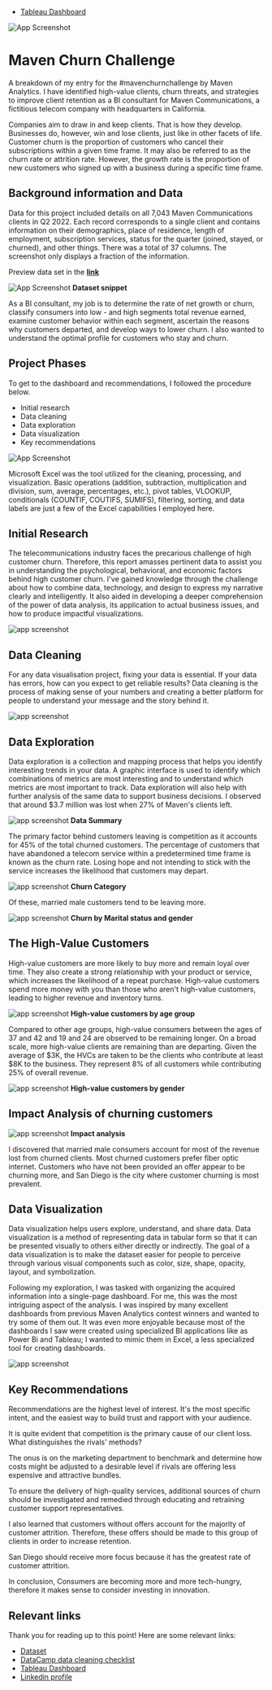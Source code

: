 * [Tableau Dashboard](https://public.tableau.com/app/profile/oluwadunsin.agbolabori/viz/MavenChurnchallenge_16575706084600/TelecomChurnAnalysis#1)

![App Screenshot](https://user-images.githubusercontent.com/99708829/179544769-a57b7770-b58f-4fc4-9e9e-682c51856464.png)

# Maven Churn Challenge

 A breakdown of my entry for the #mavenchurnchallenge by Maven Analytics. I have identified high-value clients, churn threats, and strategies to improve client retention as a BI consultant for Maven Communications, a fictitious telecom company with headquarters in California.




Companies aim to draw in and keep clients. That is how they develop. Businesses do, however, win and lose clients, just like in other facets of life. Customer churn is the proportion of customers who cancel their subscriptions within a given time frame. It may also be referred to as the churn rate or attrition rate. However, the growth rate is the proportion of new customers who signed up with a business during a specific time frame.

## Background information and Data

Data for this project included details on all 7,043 Maven Communications clients in Q2 2022. Each record corresponds to a single client and contains information on their demographics, place of residence, length of employment, subscription services, status for the quarter (joined, stayed, or churned), and other things. There was a total of 37 columns. The screenshot only displays a fraction of the information.

Preview data set in the **[link](https://www.mavenanalytics.io/blog/maven-churn-challenge?utm_source=linkedin&utm_campaign=churnchallengelaunch_jp20220623)**

![App Screenshot](https://user-images.githubusercontent.com/99708829/179550264-2ccc334d-a87c-47c0-916b-fa6b657afb7c.png)
**Dataset snippet**

As a BI consultant, my job is to determine the rate of net growth or churn, classify consumers into low - and high segments total revenue earned, examine customer behavior within each segment, ascertain the reasons why customers departed, and develop ways to lower churn. I also wanted to understand the optimal profile for customers who stay and churn.
## Project Phases

To get to the dashboard and recommendations, I followed the procedure below.

- Initial research
- Data cleaning
- Data exploration
- Data visualization
- Key recommendations

![App Screenshot](https://dpbnri2zg3lc2.cloudfront.net/en/wp-content/uploads/old-blog-uploads/the-data-analysis-process-2.jpg)

Microsoft Excel was the tool utilized for the cleaning, processing, and visualization. Basic operations (addition, subtraction, multiplication and division, sum, average, percentages, etc.), pivot tables, VLOOKUP, conditionals (COUNTIF, COUTIFS, SUMIFS), filtering, sorting, and data labels are just a few of the Excel capabilities I employed here. 
## Initial Research

The telecommunications industry faces the precarious challenge of high customer churn. Therefore, this report amasses pertinent data to assist you in understanding the psychological, behavioral, and economic factors behind high customer churn. I've gained knowledge through the challenge about how to combine data, technology, and design to express my narrative clearly and intelligently. It also aided in developing a deeper comprehension of the power of data analysis, its application to actual business issues, and how to produce impactful visualizations.

![app screenshot](https://www.voxco.com/wp-content/uploads/2021/10/GENERATIVE-RESEARCH-scaled.jpg)
## Data Cleaning

For any data visualisation project, fixing your data is essential. If your data has errors, how can you expect to get reliable results? Data cleaning is the process of making sense of your numbers and creating a better platform for people to understand your message and the story behind it.

![app screenshot](https://xaltius.tech/wp-content/uploads/2018/11/8f1a7eb4fbba8d600d3c819b96ffd8c0.png)

## Data Exploration

 Data exploration is a collection and mapping process that helps you identify interesting trends in your data. A graphic interface is used to identify which combinations of metrics are most interesting and to understand which metrics are most important to track. Data exploration will also help with further analysis of the same data to support business decisions.
 I observed that around $3.7 million was lost when 27% of Maven's clients left.
 
 ![app screenshot](https://user-images.githubusercontent.com/99708829/179556935-791d2f94-304d-4175-9151-ee7cc890bb67.png)
**Data Summary**

The primary factor behind customers leaving is competition as it accounts for 45% of the total churned customers. The percentage of customers that have abandoned a telecom service within a predetermined time frame is known as the churn rate. Losing hope and not intending to stick with the service increases the likelihood that customers may depart.

![app screenshot](https://user-images.githubusercontent.com/99708829/179558231-d25a3bc7-fbdc-43fc-89e9-1c1c37b9603e.png)
**Churn Category**

Of these, married male customers tend to be leaving more.

![app screenshot](https://user-images.githubusercontent.com/99708829/179559151-01ed430f-d55f-4a32-b886-9e8771c85a54.png)
**Churn by Marital status and gender**




## The High-Value Customers

 High-value customers are more likely to buy more and remain loyal over time. They also create a strong relationship with your product or service, which increases the likelihood of a repeat purchase. High-value customers spend more money with you than those who aren't high-value customers, leading to higher revenue and inventory turns.

 ![app screenshot](https://user-images.githubusercontent.com/99708829/179566166-99bc910e-4aea-4ccc-bcea-cee6198184b1.png)
 **High-value customers by age group**

 Compared to other age groups, high-value consumers between the ages of 37 and 42 and 19 and 24 are observed to be remaining longer. On a broad scale, more high-value clients are remaining than are departing.
 Given the average of $3K, the HVCs are taken to be the clients who contribute at least $8K to the business. They represent 8% of all customers while contributing 25% of overall revenue.

 ![app screenshot](https://user-images.githubusercontent.com/99708829/179567504-f46de5d8-2b99-4e44-b02a-2eef46dd96ac.png)
 **High-value customers by gender**

 ## Impact Analysis of churning customers

 ![app screenshot](https://user-images.githubusercontent.com/99708829/179568391-9c0dcefe-8f33-4f3d-9141-800403119a8b.png)
**Impact analysis**

 I discovered that married male consumers account for most of the revenue lost from churned clients. Most churned customers prefer fiber optic internet. Customers who have not been provided an offer appear to be churning more, and San Diego is the city where customer churning is most prevalent.


## Data Visualization

 Data visualization helps users explore, understand, and share data. Data visualization is a method of representing data in tabular form so that it can be presented visually to others either directly or indirectly. The goal of a data visualization is to make the dataset easier for people to perceive through various visual components such as color, size, shape, opacity, layout, and symbolization.
 
 Following my exploration, I was tasked with organizing the acquired information into a single-page dashboard. For me, this was the most intriguing aspect of the analysis. I was inspired by many excellent dashboards from previous Maven Analytics contest winners and wanted to try some of them out. It was even more enjoyable because most of the dashboards I saw were created using specialized BI applications like as Power Bi and Tableau; I wanted to mimic them in Excel, a less specialized tool for creating dashboards.

 ![app screenshot](https://user-images.githubusercontent.com/99708829/179569463-96ed2388-d9f6-41b8-ad13-c13c9da9e3e6.png)
## Key Recommendations

 Recommendations are the highest level of interest. It's the most specific intent, and the easiest way to build trust and rapport with your audience.

It is quite evident that competition is the primary cause of our client loss. What distinguishes the rivals' methods?

The onus is on the marketing department to benchmark and determine how costs might be adjusted to a desirable level if rivals are offering less expensive and attractive bundles.

To ensure the delivery of high-quality services, additional sources of churn should be investigated and remedied through educating and retraining customer support representatives.


I also learned that customers without offers account for the majority of customer attrition. Therefore, these offers should be made to this group of clients in order to increase retention.

San Diego should receive more focus because it has the greatest rate of customer attrition.

In conclusion, Consumers are becoming more and more tech-hungry, therefore it makes sense to consider investing in innovation.
## Relevant links

Thank you for reading up to this point! Here are some relevant links:

* [Dataset](https://www.mavenanalytics.io/data-playground)
* [DataCamp data cleaning checklist](https://www.linkedin.com/posts/datacampinc_data-cleaning-checklist-activity-6948658073720774656-z-34?utm_source=linkedin_share&utm_medium=member_desktop_web)
* [Tableau Dashboard](https://public.tableau.com/app/profile/oluwadunsin.agbolabori/viz/MavenChurnchallenge_16575706084600/TelecomChurnAnalysis#1)
* [Linkedin profile](https://www.linkedin.com/in/dunsinagb/)
